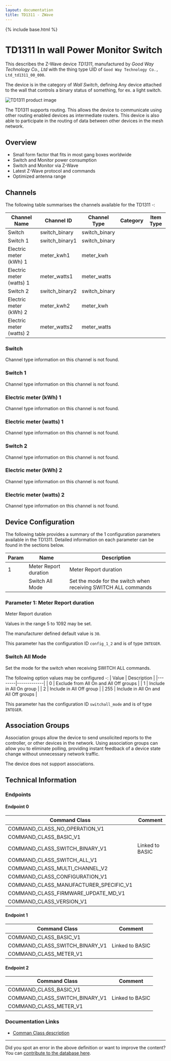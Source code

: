 ```yaml
---
layout: documentation
title: TD1311 - ZWave
---
```


{% include base.html %}

# TD1311 In wall Power Monitor Switch
This describes the Z-Wave device *TD1311*, manufactured by *Good Way Technology Co., Ltd* with the thing type UID of ```Good Way Technology Co., Ltd_td1311_00_000```.

The device is in the category of *Wall Switch*, defining Any device attached to the wall that controls a binary status of something, for ex. a light switch.

![TD1311 product image](https://opensmarthouse.org/assets/zwave/attachments/476/td1311-500.jpg)


The TD1311 supports routing. This allows the device to communicate using other routing enabled devices as intermediate routers.  This device is also able to participate in the routing of data between other devices in the mesh network.

## Overview

  * Small form factor that fits in most gang boxes worldwide
  * Switch and Monitor power consumption
  * Switch and Monitor via Z-Wave
  * Latest Z-Wave protocol and commands
  * Optimized antenna range

## Channels

The following table summarises the channels available for the TD1311 -:

| Channel Name | Channel ID | Channel Type | Category | Item Type |
|--------------|------------|--------------|----------|-----------|
| Switch | switch_binary | switch_binary |  |  | 
| Switch 1 | switch_binary1 | switch_binary |  |  | 
| Electric meter (kWh) 1 | meter_kwh1 | meter_kwh |  |  | 
| Electric meter (watts) 1 | meter_watts1 | meter_watts |  |  | 
| Switch 2 | switch_binary2 | switch_binary |  |  | 
| Electric meter (kWh) 2 | meter_kwh2 | meter_kwh |  |  | 
| Electric meter (watts) 2 | meter_watts2 | meter_watts |  |  | 

### Switch
Channel type information on this channel is not found.

### Switch 1
Channel type information on this channel is not found.

### Electric meter (kWh) 1
Channel type information on this channel is not found.

### Electric meter (watts) 1
Channel type information on this channel is not found.

### Switch 2
Channel type information on this channel is not found.

### Electric meter (kWh) 2
Channel type information on this channel is not found.

### Electric meter (watts) 2
Channel type information on this channel is not found.



## Device Configuration

The following table provides a summary of the 1 configuration parameters available in the TD1311.
Detailed information on each parameter can be found in the sections below.

| Param | Name  | Description |
|-------|-------|-------------|
| 1 | Meter Report duration | Meter Report duration |
|  | Switch All Mode | Set the mode for the switch when receiving SWITCH ALL commands |

### Parameter 1: Meter Report duration

Meter Report duration

Values in the range 5 to 1092 may be set.

The manufacturer defined default value is ```30```.

This parameter has the configuration ID ```config_1_2``` and is of type ```INTEGER```.

### Switch All Mode

Set the mode for the switch when receiving SWITCH ALL commands.

The following option values may be configured -:
| Value  | Description |
|--------|-------------|
| 0 | Exclude from All On and All Off groups |
| 1 | Include in All On group |
| 2 | Include in All Off group |
| 255 | Include in All On and All Off groups |

This parameter has the configuration ID ```switchall_mode``` and is of type ```INTEGER```.


## Association Groups

Association groups allow the device to send unsolicited reports to the controller, or other devices in the network. Using association groups can allow you to eliminate polling, providing instant feedback of a device state change without unnecessary network traffic.

The device does not support associations.
## Technical Information

### Endpoints

#### Endpoint 0

| Command Class | Comment |
|---------------|---------|
| COMMAND_CLASS_NO_OPERATION_V1| |
| COMMAND_CLASS_BASIC_V1| |
| COMMAND_CLASS_SWITCH_BINARY_V1| Linked to BASIC|
| COMMAND_CLASS_SWITCH_ALL_V1| |
| COMMAND_CLASS_MULTI_CHANNEL_V2| |
| COMMAND_CLASS_CONFIGURATION_V1| |
| COMMAND_CLASS_MANUFACTURER_SPECIFIC_V1| |
| COMMAND_CLASS_FIRMWARE_UPDATE_MD_V1| |
| COMMAND_CLASS_VERSION_V1| |
#### Endpoint 1

| Command Class | Comment |
|---------------|---------|
| COMMAND_CLASS_BASIC_V1| |
| COMMAND_CLASS_SWITCH_BINARY_V1| Linked to BASIC|
| COMMAND_CLASS_METER_V1| |
#### Endpoint 2

| Command Class | Comment |
|---------------|---------|
| COMMAND_CLASS_BASIC_V1| |
| COMMAND_CLASS_SWITCH_BINARY_V1| Linked to BASIC|
| COMMAND_CLASS_METER_V1| |

### Documentation Links

* [Comman Class description](https://www.opensmarthouse.org/zwavedatabase/476/doc01479320161207084247.pdf)

---

Did you spot an error in the above definition or want to improve the content?
You can [contribute to the database here](https://www.opensmarthouse.org/zwavedatabase/476).
